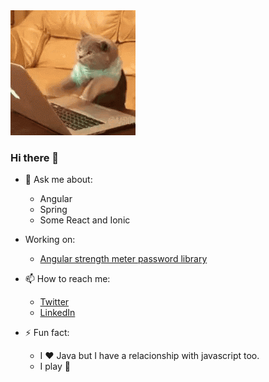 <img src="https://github.com/maykon-oliveira/maykon-oliveira/blob/master/.github/tenor.gif">

### Hi there 👋

- 💬 Ask me about:
    - Angular
    - Spring
    - Some React and Ionic
- Working on:
    - [Angular strength meter password library](https://github.com/maykon-oliveira/ngx-password-strength-meter)
- 📫 How to reach me:
    - [Twitter](https://twitter.com/Maykon_850)
    - [LinkedIn](https://www.linkedin.com/in/maykon-oliveira/)

- ⚡ Fun fact:
    - I :heart: Java but I have a relacionship with javascript too.
    - I play :guitar:
